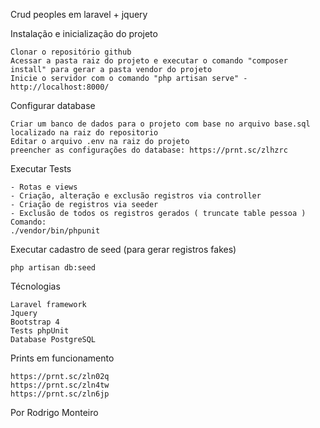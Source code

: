 Crud peoples em laravel + jquery

Instalação e inicialização do projeto

    Clonar o repositório github
    Acessar a pasta raiz do projeto e executar o comando "composer install" para gerar a pasta vendor do projeto
    Inicie o servidor com o comando "php artisan serve" - http://localhost:8000/

Configurar database

    Criar um banco de dados para o projeto com base no arquivo base.sql localizado na raiz do repositorio
    Editar o arquivo .env na raiz do projeto
    preencher as configurações do database: https://prnt.sc/zlhzrc
    
Executar Tests

    - Rotas e views
    - Criação, alteração e exclusão registros via controller
    - Criação de registros via seeder
    - Exclusão de todos os registros gerados ( truncate table pessoa )
    Comando:    
    ./vendor/bin/phpunit
    
Executar cadastro de seed (para gerar registros fakes)

    php artisan db:seed
    
Técnologias

    Laravel framework
    Jquery
    Bootstrap 4
    Tests phpUnit
    Database PostgreSQL
    
Prints em funcionamento

    https://prnt.sc/zln02q
    https://prnt.sc/zln4tw
    https://prnt.sc/zln6jp

Por Rodrigo Monteiro
